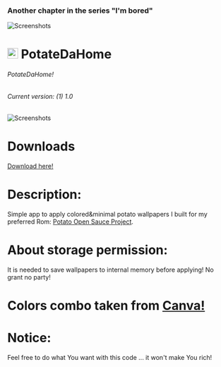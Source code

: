 ### Another chapter in the series "I'm bored"

![Screenshots](https://raw.githubusercontent.com/enricocid/PotateDaHome/master/bored.png)

# <img src ="https://upload.wikimedia.org/wikipedia/commons/b/b5/Kotlin-logo.png" width=24> PotateDaHome

###### PotateDaHome!
###### Current version: (1) 1.0

![Screenshots](https://raw.githubusercontent.com/enricocid/PotateDaHome/master/potatedahome.gif) 

# Downloads

[Download here!](https://github.com/enricocid/PotateDaHome/releases)


# Description:

Simple app to apply colored&minimal potato wallpapers I built for my preferred Rom: [Potato Open Sauce Project](https://potatoproject.co).


# About storage permission:

It is needed to save wallpapers to internal memory before applying! No grant no party!

# Colors combo taken from [Canva!](https://www.canva.com/learn/100-color-combinations/)

# Notice:

Feel free to do what You want with this code ... it won't make You rich!

